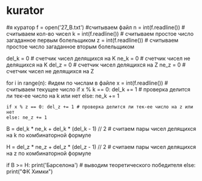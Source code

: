 # kurator
#я куратор
f = open('27_B.txt') #считываем файл
n = int(f.readline()) # считываем кол-во чисел
k = int(f.readline()) # считываем простое число загаданное первым болельщиком
z = int(f.readline()) # считываем простое число загаданное вторым болельщиком

del_k = 0 # счетчик чисел делящихся на K
ne_k = 0 # счетчик чисел не делящихся на K
del_z = 0 # счетчик чисел делящихся на Z
ne_z = 0 # счетчик чисел не делящихся на Z

for i in range(n): #идем по числам в файле
    x = int(f.readline()) # считываем текущее число
    if x % k == 0: del_k += 1 # проверка делится ли тек-ее число на k или нет
    else: ne_k += 1

    if x % z == 0: del_z += 1 # проверка делится ли тек-ее число на z или нет
    else: ne_z += 1

B = del_k * ne_k + del_k * (del_k - 1) // 2 # считаем пары чисел делящихся на k по комбинаторной формуле

H = del_z * ne_z + del_z * (del_z - 1) // 2 # считаем пары чисел делящихся на z по комбинаторной формуле


if B >= H: print('Барселона') # выводим теоретического победителя
else: print("ФК Химки")
